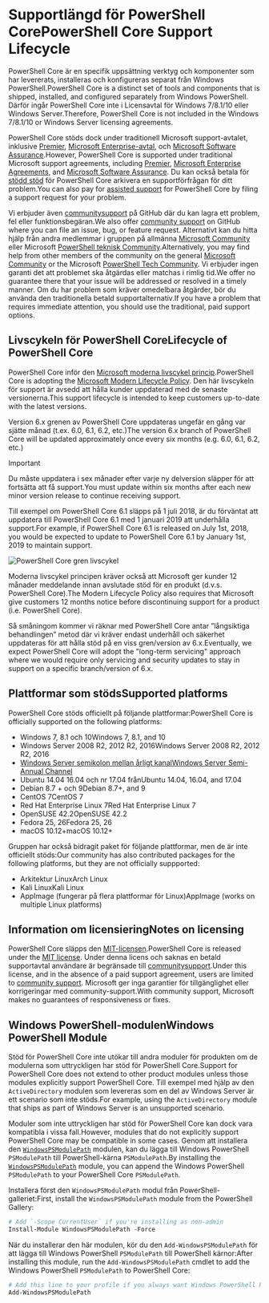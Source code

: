 # <a name="powershell-core-support-lifecycle"></a><span data-ttu-id="6c029-101">Supportlängd för PowerShell Core</span><span class="sxs-lookup"><span data-stu-id="6c029-101">PowerShell Core Support Lifecycle</span></span>

<span data-ttu-id="6c029-102">PowerShell Core är en specifik uppsättning verktyg och komponenter som har levererats, installeras och konfigureras separat från Windows PowerShell.</span><span class="sxs-lookup"><span data-stu-id="6c029-102">PowerShell Core is a distinct set of tools and components that is shipped, installed, and configured separately from Windows PowerShell.</span></span>
<span data-ttu-id="6c029-103">Därför ingår PowerShell Core inte i Licensavtal för Windows 7/8.1/10 eller Windows Server.</span><span class="sxs-lookup"><span data-stu-id="6c029-103">Therefore, PowerShell Core is not included in the Windows 7/8.1/10 or Windows Server licensing agreements.</span></span>

<span data-ttu-id="6c029-104">PowerShell Core stöds dock under traditionell Microsoft support-avtalet, inklusive [Premier][], [Microsoft Enterprise-avtal][enterprise-agreement], och [Microsoft Software Assurance][assurance].</span><span class="sxs-lookup"><span data-stu-id="6c029-104">However, PowerShell Core is supported under traditional Microsoft support agreements, including [Premier][], [Microsoft Enterprise Agreements][enterprise-agreement], and [Microsoft Software Assurance][assurance].</span></span>
<span data-ttu-id="6c029-105">Du kan också betala för [stödd stöd][] för PowerShell Core arkivera en supportförfrågan för ditt problem.</span><span class="sxs-lookup"><span data-stu-id="6c029-105">You can also pay for [assisted support][] for PowerShell Core by filing a support request for your problem.</span></span>

<span data-ttu-id="6c029-106">Vi erbjuder även [communitysupport][] på GitHub där du kan lagra ett problem, fel eller funktionsbegäran.</span><span class="sxs-lookup"><span data-stu-id="6c029-106">We also offer [community support][] on GitHub where you can file an issue, bug, or feature request.</span></span>
<span data-ttu-id="6c029-107">Alternativt kan du hitta hjälp från andra medlemmar i gruppen på allmänna [Microsoft Community][] eller Microsoft [PowerShell teknisk Community][].</span><span class="sxs-lookup"><span data-stu-id="6c029-107">Alternatively, you may find help from other members of the community on the general [Microsoft Community][] or the Microsoft [PowerShell Tech Community][].</span></span>
<span data-ttu-id="6c029-108">Vi erbjuder ingen garanti det att problemet ska åtgärdas eller matchas i rimlig tid.</span><span class="sxs-lookup"><span data-stu-id="6c029-108">We offer no guarantee there that your issue will be addressed or resolved in a timely manner.</span></span>
<span data-ttu-id="6c029-109">Om du har problem som kräver omedelbara åtgärder, bör du använda den traditionella betald supportalternativ.</span><span class="sxs-lookup"><span data-stu-id="6c029-109">If you have a problem that requires immediate attention, you should use the traditional, paid support options.</span></span>

## <a name="lifecycle-of-powershell-core"></a><span data-ttu-id="6c029-110">Livscykeln för PowerShell Core</span><span class="sxs-lookup"><span data-stu-id="6c029-110">Lifecycle of PowerShell Core</span></span>

<span data-ttu-id="6c029-111">PowerShell Core inför den [Microsoft moderna livscykel princip][modern].</span><span class="sxs-lookup"><span data-stu-id="6c029-111">PowerShell Core is adopting the [Microsoft Modern Lifecycle Policy][modern].</span></span>
<span data-ttu-id="6c029-112">Den här livscykeln för support är avsedd att hålla kunder uppdaterad med de senaste versionerna.</span><span class="sxs-lookup"><span data-stu-id="6c029-112">This support lifecycle is intended to keep customers up-to-date with the latest versions.</span></span>

<span data-ttu-id="6c029-113">Version 6.x grenen av PowerShell Core uppdateras ungefär en gång var sjätte månad (t.ex. 6.0, 6.1, 6.2, etc.)</span><span class="sxs-lookup"><span data-stu-id="6c029-113">The version 6.x branch of PowerShell Core will be updated approximately once every six months (e.g. 6.0, 6.1, 6.2, etc.)</span></span>

> [!IMPORTANT]
> <span data-ttu-id="6c029-114">Du måste uppdatera i sex månader efter varje ny delversion släpper för att fortsätta att få support.</span><span class="sxs-lookup"><span data-stu-id="6c029-114">You must update within six months after each new minor version release to continue receiving support.</span></span>

<span data-ttu-id="6c029-115">Till exempel om PowerShell Core 6.1 släpps på 1 juli 2018, är du förväntat att uppdatera till PowerShell Core 6.1 med 1 januari 2019 att underhålla support.</span><span class="sxs-lookup"><span data-stu-id="6c029-115">For example, if PowerShell Core 6.1 is released on July 1st, 2018, you would be expected to update to PowerShell Core 6.1 by January 1st, 2019 to maintain support.</span></span>

![PowerShell Core gren livscykel][lifecycle-chart]

<span data-ttu-id="6c029-117">Moderna livscykel principen kräver också att Microsoft ger kunder 12 månader meddelande innan avslutade stöd för en produkt (d.v.s. PowerShell Core).</span><span class="sxs-lookup"><span data-stu-id="6c029-117">The Modern Lifecycle Policy also requires that Microsoft give customers 12 months notice before discontinuing support for a product (i.e. PowerShell Core).</span></span>

<span data-ttu-id="6c029-118">Så småningom kommer vi räknar med PowerShell Core antar ”långsiktiga behandlingen” metod där vi kräver endast underhåll och säkerhet uppdateras för att hålla stöd på en viss gren/version av 6.x.</span><span class="sxs-lookup"><span data-stu-id="6c029-118">Eventually, we expect PowerShell Core will adopt the "long-term servicing" approach where we would require only servicing and security updates to stay in support on a specific branch/version of 6.x.</span></span>

## <a name="supported-platforms"></a><span data-ttu-id="6c029-119">Plattformar som stöds</span><span class="sxs-lookup"><span data-stu-id="6c029-119">Supported platforms</span></span>

<span data-ttu-id="6c029-120">PowerShell Core stöds officiellt på följande plattformar:</span><span class="sxs-lookup"><span data-stu-id="6c029-120">PowerShell Core is officially supported on the following platforms:</span></span>

* <span data-ttu-id="6c029-121">Windows 7, 8.1 och 10</span><span class="sxs-lookup"><span data-stu-id="6c029-121">Windows 7, 8.1, and 10</span></span>
* <span data-ttu-id="6c029-122">Windows Server 2008 R2, 2012 R2, 2016</span><span class="sxs-lookup"><span data-stu-id="6c029-122">Windows Server 2008 R2, 2012 R2, 2016</span></span>
* <span data-ttu-id="6c029-123">[Windows Server semikolon mellan årligt kanal][semi-annual]</span><span class="sxs-lookup"><span data-stu-id="6c029-123">[Windows Server Semi-Annual Channel][semi-annual]</span></span>
* <span data-ttu-id="6c029-124">Ubuntu 14.04 16.04 och nr 17.04 från</span><span class="sxs-lookup"><span data-stu-id="6c029-124">Ubuntu 14.04, 16.04, and 17.04</span></span>
* <span data-ttu-id="6c029-125">Debian 8.7 + och 9</span><span class="sxs-lookup"><span data-stu-id="6c029-125">Debian 8.7+, and 9</span></span>
* <span data-ttu-id="6c029-126">CentOS 7</span><span class="sxs-lookup"><span data-stu-id="6c029-126">CentOS 7</span></span>
* <span data-ttu-id="6c029-127">Red Hat Enterprise Linux 7</span><span class="sxs-lookup"><span data-stu-id="6c029-127">Red Hat Enterprise Linux 7</span></span>
* <span data-ttu-id="6c029-128">OpenSUSE 42.2</span><span class="sxs-lookup"><span data-stu-id="6c029-128">OpenSUSE 42.2</span></span>
* <span data-ttu-id="6c029-129">Fedora 25, 26</span><span class="sxs-lookup"><span data-stu-id="6c029-129">Fedora 25, 26</span></span>
* <span data-ttu-id="6c029-130">macOS 10.12+</span><span class="sxs-lookup"><span data-stu-id="6c029-130">macOS 10.12+</span></span>

<span data-ttu-id="6c029-131">Gruppen har också bidragit paket för följande plattformar, men de är inte officiellt stöds:</span><span class="sxs-lookup"><span data-stu-id="6c029-131">Our community has also contributed packages for the following platforms, but they are not officially suppported:</span></span>

* <span data-ttu-id="6c029-132">Arkitektur Linux</span><span class="sxs-lookup"><span data-stu-id="6c029-132">Arch Linux</span></span>
* <span data-ttu-id="6c029-133">Kali Linux</span><span class="sxs-lookup"><span data-stu-id="6c029-133">Kali Linux</span></span>
* <span data-ttu-id="6c029-134">AppImage (fungerar på flera plattformar för Linux)</span><span class="sxs-lookup"><span data-stu-id="6c029-134">AppImage (works on multiple Linux platforms)</span></span>

## <a name="notes-on-licensing"></a><span data-ttu-id="6c029-135">Information om licensiering</span><span class="sxs-lookup"><span data-stu-id="6c029-135">Notes on licensing</span></span>

<span data-ttu-id="6c029-136">PowerShell Core släpps den [MIT-licensen][].</span><span class="sxs-lookup"><span data-stu-id="6c029-136">PowerShell Core is released under the [MIT license][].</span></span>
<span data-ttu-id="6c029-137">Under denna licens och saknas en betald supportavtal användare är begränsade till [communitysupport][].</span><span class="sxs-lookup"><span data-stu-id="6c029-137">Under this license, and in the absence of a paid support agreement, users are limited to [community support][].</span></span>
<span data-ttu-id="6c029-138">Microsoft ger inga garantier för tillgänglighet eller korrigeringar med community-support.</span><span class="sxs-lookup"><span data-stu-id="6c029-138">With community support, Microsoft makes no guarantees of responsiveness or fixes.</span></span>

## <a name="windows-powershell-module"></a><span data-ttu-id="6c029-139">Windows PowerShell-modulen</span><span class="sxs-lookup"><span data-stu-id="6c029-139">Windows PowerShell Module</span></span>

<span data-ttu-id="6c029-140">Stöd för PowerShell Core inte utökar till andra moduler för produkten om de modulerna som uttryckligen har stöd för PowerShell Core.</span><span class="sxs-lookup"><span data-stu-id="6c029-140">Support for PowerShell Core does not extend to other product modules unless those modules explicitly support PowerShell Core.</span></span>
<span data-ttu-id="6c029-141">Till exempel med hjälp av den `ActiveDirectory` modulen som levereras som en del av Windows Server är ett scenario som inte stöds.</span><span class="sxs-lookup"><span data-stu-id="6c029-141">For example, using the `ActiveDirectory` module that ships as part of Windows Server is an unsupported scenario.</span></span>

<span data-ttu-id="6c029-142">Moduler som inte uttryckligen har stöd för PowerShell Core kan dock vara kompatibla i vissa fall.</span><span class="sxs-lookup"><span data-stu-id="6c029-142">However, modules that do not explicitly support PowerShell Core may be compatible in some cases.</span></span>
<span data-ttu-id="6c029-143">Genom att installera den [`WindowsPSModulePath`][] modulen, kan du lägga till Windows PowerShell `PSModulePath` till PowerShell-kärna `PSModulePath`.</span><span class="sxs-lookup"><span data-stu-id="6c029-143">By installing the [`WindowsPSModulePath`][] module, you can append the Windows PowerShell `PSModulePath` to your PowerShell Core `PSModulePath`.</span></span>

<span data-ttu-id="6c029-144">Installera först den `WindowsPSModulePath` modul från PowerShell-galleriet:</span><span class="sxs-lookup"><span data-stu-id="6c029-144">First, install the `WindowsPSModulePath` module from the PowerShell Gallery:</span></span>

```powershell
# Add `-Scope CurrentUser` if you're installing as non-admin
Install-Module WindowsPSModulePath -Force
```

<span data-ttu-id="6c029-145">När du installerar den här modulen, kör du den `Add-WindowsPSModulePath` för att lägga till Windows PowerShell `PSModulePath` till PowerShell kärnor:</span><span class="sxs-lookup"><span data-stu-id="6c029-145">After installing this module, run the `Add-WindowsPSModulePath` cmdlet to add the Windows PowerShell `PSModulePath` to PowerShell Core:</span></span>

```powershell
# Add this line to your profile if you always want Windows PowerShell PSModulePath
Add-WindowsPSModulePath
```

[Premier]: https://www.microsoft.com/en-us/microsoftservices/support.aspx
[enterprise-agreement]: https://www.microsoft.com/en-us/licensing/licensing-programs/enterprise.aspx
[assurance]: https://www.microsoft.com/en-us/licensing/licensing-programs/software-assurance-default.aspx
[communitysupport]: https://github.com/powershell/powershell/issues
[community support]: https://github.com/powershell/powershell/issues
[Microsoft Community]: https://answers.microsoft.com/
[PowerShell teknisk Community]: https://techcommunity.microsoft.com/t5/PowerShell/ct-p/WindowsPowerShell
[PowerShell Tech Community]: https://techcommunity.microsoft.com/t5/PowerShell/ct-p/WindowsPowerShell
[stödd stöd]: https://support.microsoft.com/assistedsupportproducts
[assisted support]: https://support.microsoft.com/assistedsupportproducts
[modern]: https://support.microsoft.com/help/30881/modern-lifecycle-policy
[lifecycle-chart]: ./images/modern-lifecycle.png
[semi-annual]: https://docs.microsoft.com/windows-server/get-started/semi-annual-channel-overview
[MIT-licensen]: https://github.com/PowerShell/PowerShell/blob/master/LICENSE.txt
[MIT license]: https://github.com/PowerShell/PowerShell/blob/master/LICENSE.txt
[`WindowsPSModulePath`]: https://www.powershellgallery.com/packages/WindowsPSModulePath/